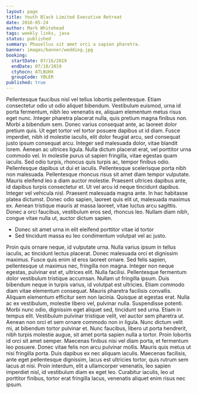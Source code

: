 ```yaml
---
layout: page
title: Youth Black Limited Executive Retreat
date: 2016-05-24
author: Mark Whitehead
tags: weekly links, java
status: published
summary: Phasellus sit amet orci a sapien pharetra.
banner: images/banner/wedding.jpg
booking:
  startDate: 07/16/2019
  endDate: 07/18/2019
  ctyhocn: ATLBUHX
  groupCode: YBLER
published: true
---
```

Pellentesque faucibus nisl vel tellus lobortis pellentesque. Etiam consectetur odio ut odio aliquet bibendum. Vestibulum euismod, urna id porta fermentum, nibh leo venenatis ex, aliquam elementum metus risus eget nunc. Integer pharetra placerat nulla, quis pretium magna finibus non. Morbi a bibendum sem. Donec varius consequat ante, ac laoreet dolor pretium quis. Ut eget tortor vel tortor posuere dapibus ut id diam. Fusce imperdiet, nibh id molestie iaculis, elit dolor feugiat arcu, sed consequat justo ipsum consequat arcu. Integer sed malesuada dolor, vitae blandit lorem. Aenean ac ultrices ligula.
Nulla dictum placerat erat, vel porttitor urna commodo vel. In molestie purus ut sapien fringilla, vitae egestas quam iaculis. Sed odio turpis, rhoncus quis turpis ac, tempor finibus odio. Pellentesque dapibus ut dui et iaculis. Pellentesque scelerisque porta nibh non malesuada. Pellentesque rhoncus risus sit amet diam tempor vulputate. Mauris eleifend leo a diam auctor molestie. Praesent ultrices dapibus ante, id dapibus turpis consectetur et. Ut vel arcu id neque tincidunt dapibus. Integer vel vehicula nisl. Praesent malesuada magna ante. In hac habitasse platea dictumst. Donec odio sapien, laoreet quis elit ut, malesuada maximus ex. Aenean tristique mauris at massa laoreet, vitae luctus arcu sagittis. Donec a orci faucibus, vestibulum eros sed, rhoncus leo. Nullam diam nibh, congue vitae nulla ut, auctor dictum sapien.

* Donec sit amet urna in elit eleifend porttitor vitae id tortor
* Sed tincidunt massa eu leo condimentum volutpat vel ac justo.

Proin quis ornare neque, id vulputate urna. Nulla varius ipsum in tellus iaculis, ac tincidunt lectus placerat. Donec malesuada orci et dignissim maximus. Fusce quis enim id eros laoreet ornare. Sed felis sapien, pellentesque ut maximus nec, fringilla non magna. Integer non neque egestas, pulvinar est et, ultrices elit. Nulla facilisi. Pellentesque fermentum dolor vestibulum tristique accumsan. Nullam ut fringilla ipsum. Duis bibendum neque in turpis varius, id volutpat est ultricies. Etiam commodo diam vitae elementum consequat. Mauris pharetra facilisis convallis. Aliquam elementum efficitur sem non lacinia. Quisque at egestas erat.
Nulla ac ex vestibulum, molestie libero vel, pulvinar nulla. Suspendisse potenti. Morbi nunc odio, dignissim eget aliquet sed, tincidunt sed urna. Etiam in tempus elit. Vestibulum pulvinar tristique velit, vel auctor sem pharetra ut. Aenean non orci et sem ornare commodo non in ligula. Nunc dictum velit mi, at bibendum tortor pulvinar et. Nunc faucibus, libero ut porta hendrerit, nibh turpis molestie augue, sit amet porta sapien nulla a tortor. Proin lobortis id orci sit amet semper. Maecenas finibus nisi vel diam porta, et fermentum leo posuere. Donec vitae felis non arcu pulvinar mollis. Mauris quis metus ut nisi fringilla porta. Duis dapibus ex nec aliquam iaculis. Maecenas facilisis, ante eget pellentesque dignissim, lacus est ultricies tortor, quis rutrum sem lacus at nisi. Proin interdum, elit a ullamcorper venenatis, leo sapien imperdiet nisl, id vestibulum diam ex eget leo. Curabitur iaculis, leo ut porttitor finibus, tortor erat fringilla lacus, venenatis aliquet enim risus nec ipsum.
